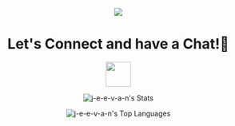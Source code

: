 <p align="center">
  <img src="https://capsule-render.vercel.app/api?type=waving&color=gradient&text=Hello!&height=100&section=header"/>
</p>

<h1 align="center">
  Let's Connect and have a Chat!💬
</h1>

<p align="center">
  <a href="https://www.instagram.com/spin._.ox/">
    <img height="50" src="https://user-images.githubusercontent.com/46517096/166974368-9798f39f-1f46-499c-b14e-81f0a3f83a06.png"/>
  </a>
</p>

<p align="center">
  <img src="https://github-readme-stats.vercel.app/api?username=j-e-e-v-a-n&theme=graywhite&show_icons=true&hide_border=true&count_private=true" alt="j-e-e-v-a-n's Stats"/>
</p>

<p align="center">
  <img src="https://github-readme-stats.vercel.app/api/top-langs/?username=j-e-e-v-a-n&theme=graywhite&show_icons=true&hide_border=true&layout=compact" alt="j-e-e-v-a-n's Top Languages"/>
</p>
